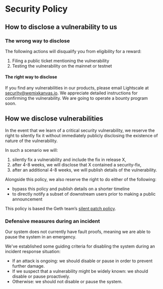 # Security Policy

## How to disclose a vulnerability to us

### The wrong way to disclose

The following actions will disqualify you from eligibility for a reward:

1. Filing a public ticket mentioning the vulnerability
2. Testing the vulnerability on the mainnet or testnet

#### The right way to disclose

If you find any vulnerabilities in our products, please email Lightscale at
[security@wemixkanvas.io](mailto:security@wemixkanvas.io). We appreciate detailed instructions for confirming the vulnerability.
We are going to operate a bounty program soon.

## How we disclose vulnerabilities

In the event that we learn of a critical security vulnerability, we reserve the right to
silently fix it without immediately publicly disclosing the existence of nature of the vulnerability.

In such a scenario we will:

1. silently fix a vulnerability and include the fix in release X,
2. after 4-8 weeks, we will disclose that X contained a security-fix,
3. after an additional 4-8 weeks, we will publish details of the vulnerability.

Alongside this policy, we also reserve the right to do either of the following:

- bypass this policy and publish details on a shorter timeline
- to directly notify a subset of downstream users prior to making a public announcement

This policy is based the Geth team’s
[silent patch policy](https://geth.ethereum.org/docs/vulnerabilities/vulnerabilities#why-silent-patches).

### Defensive measures during an incident

Our system does not currently have fault proofs, meaning we are able to pause the system in an
emergency.

We've established some guiding criteria for disabling the system during an incident response
situation:

- If an attack is ongoing: we should disable or pause in order to prevent further damage.
- If we suspect that a vulnerability might be widely known: we should disable or pause proactively.
- Otherwise: we should not disable or pause the system.
